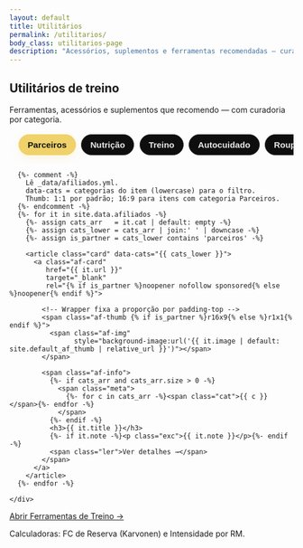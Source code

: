 ```yaml
---
layout: default
title: Utilitários
permalink: /utilitarios/
body_class: utilitarios-page
description: "Acessórios, suplementos e ferramentas recomendadas — curadoria prática por categoria."
---
```


<section class="blog-header">
  <h1>Utilitários de treino</h1>
  <p>Ferramentas, acessórios e suplementos que recomendo — com curadoria por categoria.</p>
</section>

<!-- Faixa rolável de categorias -->
<nav class="cat-strip" aria-label="Filtrar por categoria">
  <button data-filter="parceiros" class="on">Parceiros</button>
  <button data-filter="nutrição">Nutrição</button>
  <button data-filter="treino">Treino</button>
  <button data-filter="autocuidado">Autocuidado</button>
  <button data-filter="roupas">Roupas</button>
  <button data-filter="livros">Livros</button>
</nav>

<div class="blog-layout">
  <!-- Lista de utilitários -->
  <section class="blog-lista">
    <div class="cards">

      {%- comment -%}
        Lê _data/afiliados.yml.
        data-cats = categorias do item (lowercase) para o filtro.
        Thumb: 1:1 por padrão; 16:9 para itens com categoria Parceiros.
      {%- endcomment -%}
      {%- for it in site.data.afiliados -%}
        {%- assign cats_arr   = it.cat | default: empty -%}
        {%- assign cats_lower = cats_arr | join:' ' | downcase -%}
        {%- assign is_partner = cats_lower contains 'parceiros' -%}

        <article class="card" data-cats="{{ cats_lower }}">
          <a class="af-card"
             href="{{ it.url }}"
             target="_blank"
             rel="{% if is_partner %}noopener nofollow sponsored{% else %}noopener{% endif %}">

            <!-- Wrapper fixa a proporção por padding-top -->
            <span class="af-thumb {% if is_partner %}r16x9{% else %}r1x1{% endif %}">
              <span class="af-img"
                    style="background-image:url('{{ it.image | default: site.default_af_thumb | relative_url }}')"></span>
            </span>

            <span class="af-info">
              {%- if cats_arr and cats_arr.size > 0 -%}
                <span class="meta">
                  {%- for c in cats_arr -%}<span class="cat">{{ c }}</span>{%- endfor -%}
                </span>
              {%- endif -%}
              <h3>{{ it.title }}</h3>
              {%- if it.note -%}<p class="exc">{{ it.note }}</p>{%- endif -%}
              <span class="ler">Ver detalhes →</span>
            </span>
          </a>
        </article>
      {%- endfor -%}

    </div>
  </section>
</div>

<!-- CTA para Ferramentas -->
<section class="tools-cta">
  <a href="{{ '/ferramentas/' | relative_url }}" class="btn-cta">Abrir Ferramentas de Treino →</a>
  <p class="tools-note">Calculadoras: FC de Reserva (Karvonen) e Intensidade por RM.</p>
</section>

<!-- Filtro por categoria -->
<script>
(function(){
  document.addEventListener('DOMContentLoaded', function(){
    document.body.classList.add('utilitarios-page');
  });

  const cards = Array.from(document.querySelectorAll('.card[data-cats]'));
  const btns  = Array.from(document.querySelectorAll('.cat-strip [data-filter]'));

  const norm = (s='') => s.normalize('NFD').replace(/\p{Diacritic}/gu,'').toLowerCase().trim();

  function applyFilter(slug){
    const f = norm(slug);
    cards.forEach(c=>{
      const cats = norm(c.dataset.cats || '');
      c.style.display = (!f || cats.includes(f)) ? '' : 'none';
    });
  }

  btns.forEach(btn=>{
    btn.addEventListener('click', ()=>{
      btns.forEach(b=>b.classList.remove('on'));
      btn.classList.add('on');
      applyFilter(btn.dataset.filter);
      // rola a faixa pra mostrar o botão ativo
      document.querySelector('.cat-strip').scrollTo({ left: btn.offsetLeft - 16, behavior: 'smooth' });
      window.scrollTo({ top: 0, behavior: 'smooth' });
    });
  });

  // Começa em Parceiros
  applyFilter('parceiros');
})();
</script>

<!-- Estilo escopado desta página -->
<style>
/* ===== Faixa rolável de categorias ===== */
.cat-strip{
  display:flex;
  gap:.6rem;
  overflow-x:auto;
  padding:.25rem 1rem .9rem;
  margin:0 auto .6rem;
  -webkit-overflow-scrolling:touch;
  scrollbar-width:none;
  max-width:980px;
}
.cat-strip::-webkit-scrollbar{ display:none; }
.cat-strip button{
  flex:0 0 auto;
  border:1px solid #2a2a2a;
  background:#0e0e0e;
  color:#e9e9e9;
  padding:.55rem .95rem;
  border-radius:999px;
  font-weight:700;
  font-size:.95rem;
  transition:.2s ease;
}
.cat-strip button.on{
  background:#f0d26a;
  color:#121212;
  border-color:#f0d26a;
  box-shadow:0 6px 18px rgba(240,210,106,.18);
}
.cat-strip button:active{ transform:scale(.98); }

/* ===== Grid e cards (mantido em 2 colunas) ===== */
.utilitarios-page .blog-lista .cards{
  display:grid;
  grid-template-columns: repeat(2, minmax(0,1fr));
  gap:.95rem;
}
.utilitarios-page .blog-lista .card{ border:0; background:transparent; padding:0; }
.utilitarios-page .blog-lista .card .af-card{
  display:flex; flex-direction:column; gap:.65rem;
  width:100%; height:100%; padding:.75rem;
  background:#0f0f0f; border-radius:14px; border:1px solid #1c1c1c;
  transition:.25s;
}
.utilitarios-page .blog-lista .card .af-card:hover{
  transform:translateY(-3px);
  border-color:#2a2a2a;
}

/* Wrapper de proporção */
.utilitarios-page .blog-lista .card .af-thumb{
  position:relative; display:block; width:100%;
  border:1px solid #1c1c1c; border-radius:12px;
  background:#111; overflow:hidden;
}
.utilitarios-page .blog-lista .card .af-thumb.r1x1{ padding-top:100%; }      /* 1:1 */
.utilitarios-page .blog-lista .card .af-thumb.r16x9{ padding-top:56.25%; }   /* 16:9 */

/* Imagem preenchendo o wrapper */
.utilitarios-page .blog-lista .card .af-thumb .af-img{
  position:absolute; inset:0;
  background-position:center; background-size:cover;
}

/* Conteúdo */
.utilitarios-page .blog-lista .card .af-info{ display:flex; flex-direction:column; gap:.35rem; }
.utilitarios-page .blog-lista .card .meta{ display:flex; align-items:center; gap:.5rem; font-size:.9rem; opacity:.9; margin:0; }
.utilitarios-page .blog-lista .card .cat{
  background:rgba(227,197,101,.1);
  color:#e3c565; border:1px solid rgba(227,197,101,.35);
  padding:.14rem .5rem; border-radius:999px; font-weight:600;
}
.utilitarios-page .blog-lista .card h3{ margin:.2rem 0 .25rem; font-size:1.02rem; color:#fff; line-height:1.35; }
.utilitarios-page .blog-lista .card .exc{ margin:0; color:#cfcfcf; }
.utilitarios-page .blog-lista .card .ler{ color:#d62828; font-weight:700; margin-top:.2rem; }
.utilitarios-page .blog-lista .card:hover .ler{ color:#ff4040; }

/* CTA Ferramentas */
.utilitarios-page .tools-cta{
  text-align:center;
  margin: 1.5rem 0 2.5rem;
}
.utilitarios-page .tools-cta .btn-cta{
  display:inline-block;
  background:#d62828;
  color:#fff;
  padding:.85rem 1.2rem;
  border-radius:10px;
  font-weight:700;
  text-decoration:none;
  transition:.25s;
}
.utilitarios-page .tools-cta .btn-cta:hover{ background:#ff4040; }
.utilitarios-page .tools-cta .tools-note{
  margin-top:.5rem; color:#bdbdbd; font-size:.9rem;
}
</style>
